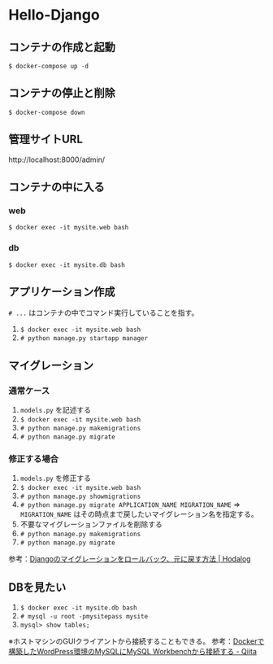 # Hello-Django

## コンテナの作成と起動
`$ docker-compose up -d`

## コンテナの停止と削除
`$ docker-compose down`

## 管理サイトURL
http://localhost:8000/admin/

## コンテナの中に入る
### web
`$ docker exec -it mysite.web bash`

### db
`$ docker exec -it mysite.db bash`

## アプリケーション作成
`# ...` はコンテナの中でコマンド実行していることを指す。
1. `$ docker exec -it mysite.web bash`
2. `# python manage.py startapp manager`

## マイグレーション
### 通常ケース
1. `models.py` を記述する
2. `$ docker exec -it mysite.web bash`
3. `# python manage.py makemigrations`
4. `# python manage.py migrate`

### 修正する場合
1. `models.py` を修正する
2. `$ docker exec -it mysite.web bash`
3. `# python manage.py showmigrations`
4. `# python manage.py migrate APPLICATION_NAME MIGRATION_NAME`
=> `MIGRATION_NAME` はその時点まで戻したいマイグレーション名を指定する。
5. 不要なマイグレーションファイルを削除する
6. `# python manage.py makemigrations`
7. `# python manage.py migrate`

参考：[Djangoのマイグレーションをロールバック、元に戻す方法 | Hodalog](https://hodalog.com/how-to-revert-migrations/)

## DBを見たい
1. `$ docker exec -it mysite.db bash`
2. `# mysql -u root -pmysitepass mysite`
3. `mysql> show tables;`

※ホストマシンのGUIクライアントから接続することもできる。
参考：[Dockerで構築したWordPress環境のMySQLにMySQL Workbenchから接続する - Qiita](https://qiita.com/dnrsm/items/1143517240d178b60d8e)
